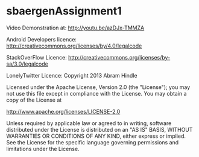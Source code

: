 # sbaergenAssignment1
Video Demonstration at: http://youtu.be/azDJx-TMMZA


Android Developers licence:
http://creativecommons.org/licenses/by/4.0/legalcode

StackOverFlow Licence:
http://creativecommons.org/licenses/by-sa/3.0/legalcode

LonelyTwitter Licence:
Copyright 2013 Abram Hindle

Licensed under the Apache License, Version 2.0 (the "License"); you may not use this file except in compliance with the License. You may obtain a copy of the License at

http://www.apache.org/licenses/LICENSE-2.0

Unless required by applicable law or agreed to in writing, software distributed under the License is distributed on an "AS IS" BASIS, WITHOUT WARRANTIES OR CONDITIONS OF ANY KIND, either express or implied. See the License for the specific language governing permissions and limitations under the License.
